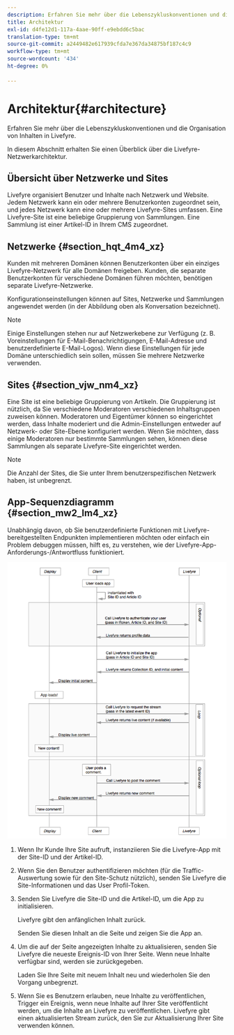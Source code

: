 ```yaml
---
description: Erfahren Sie mehr über die Lebenszykluskonventionen und die Organisation von Inhalten in Livefyre.
title: Architektur
exl-id: d4fe12d1-117a-4aae-90ff-e9ebdd6c5bac
translation-type: tm+mt
source-git-commit: a2449482e617939cfda7e367da34875bf187c4c9
workflow-type: tm+mt
source-wordcount: '434'
ht-degree: 0%

---
```


# Architektur{#architecture}

Erfahren Sie mehr über die Lebenszykluskonventionen und die Organisation von Inhalten in Livefyre.

In diesem Abschnitt erhalten Sie einen Überblick über die Livefyre-Netzwerkarchitektur.

## Übersicht über Netzwerke und Sites

Livefyre organisiert Benutzer und Inhalte nach Netzwerk und Website. Jedem Netzwerk kann ein oder mehrere Benutzerkonten zugeordnet sein, und jedes Netzwerk kann eine oder mehrere Livefyre-Sites umfassen. Eine Livefyre-Site ist eine beliebige Gruppierung von Sammlungen. Eine Sammlung ist einer Artikel-ID in Ihrem CMS zugeordnet.

## Netzwerke {#section_hqt_4m4_xz}

Kunden mit mehreren Domänen können Benutzerkonten über ein einziges Livefyre-Netzwerk für alle Domänen freigeben. Kunden, die separate Benutzerkonten für verschiedene Domänen führen möchten, benötigen separate Livefyre-Netzwerke.

Konfigurationseinstellungen können auf Sites, Netzwerke und Sammlungen angewendet werden (in der Abbildung oben als Konversation bezeichnet).

>[!NOTE]
>
>Einige Einstellungen stehen nur auf Netzwerkebene zur Verfügung (z. B. Voreinstellungen für E-Mail-Benachrichtigungen, E-Mail-Adresse und benutzerdefinierte E-Mail-Logos). Wenn diese Einstellungen für jede Domäne unterschiedlich sein sollen, müssen Sie mehrere Netzwerke verwenden.

## Sites {#section_vjw_nm4_xz}

Eine Site ist eine beliebige Gruppierung von Artikeln. Die Gruppierung ist nützlich, da Sie verschiedene Moderatoren verschiedenen Inhaltsgruppen zuweisen können. Moderatoren und Eigentümer können so eingerichtet werden, dass Inhalte moderiert und die Admin-Einstellungen entweder auf Netzwerk- oder Site-Ebene konfiguriert werden. Wenn Sie möchten, dass einige Moderatoren nur bestimmte Sammlungen sehen, können diese Sammlungen als separate Livefyre-Site eingerichtet werden.

>[!NOTE]
>
>Die Anzahl der Sites, die Sie unter Ihrem benutzerspezifischen Netzwerk haben, ist unbegrenzt.

## App-Sequenzdiagramm {#section_mw2_lm4_xz}

Unabhängig davon, ob Sie benutzerdefinierte Funktionen mit Livefyre-bereitgestellten Endpunkten implementieren möchten oder einfach ein Problem debuggen müssen, hilft es, zu verstehen, wie der Livefyre-App-Anforderungs-/Antwortfluss funktioniert.

![](assets/appsequencediagram.png)

1. Wenn Ihr Kunde Ihre Site aufruft, instanziieren Sie die Livefyre-App mit der Site-ID und der Artikel-ID.
1. Wenn Sie den Benutzer authentifizieren möchten (für die Traffic-Auswertung sowie für den Site-Schutz nützlich), senden Sie Livefyre die Site-Informationen und das User Profil-Token.
1. Senden Sie Livefyre die Site-ID und die Artikel-ID, um die App zu initialisieren.

   Livefyre gibt den anfänglichen Inhalt zurück.

   Senden Sie diesen Inhalt an die Seite und zeigen Sie die App an.

1. Um die auf der Seite angezeigten Inhalte zu aktualisieren, senden Sie Livefyre die neueste Ereignis-ID von Ihrer Seite. Wenn neue Inhalte verfügbar sind, werden sie zurückgegeben.

   Laden Sie Ihre Seite mit neuem Inhalt neu und wiederholen Sie den Vorgang unbegrenzt.

1. Wenn Sie es Benutzern erlauben, neue Inhalte zu veröffentlichen, Trigger ein Ereignis, wenn neue Inhalte auf Ihrer Site veröffentlicht werden, um die Inhalte an Livefyre zu veröffentlichen. Livefyre gibt einen aktualisierten Stream zurück, den Sie zur Aktualisierung Ihrer Site verwenden können.
